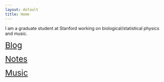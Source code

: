 ```yaml
---
layout: default
title: Home
---
```



I am a graduate student at Stanford working on biological/statistical physics and music.

<span style="font-size:26px;">[Blog](blog.md)</span>

<span style="font-size:26px;">[Notes](notes.md)</span>

<span style="font-size:26px;">[Music](music.md)</span>
